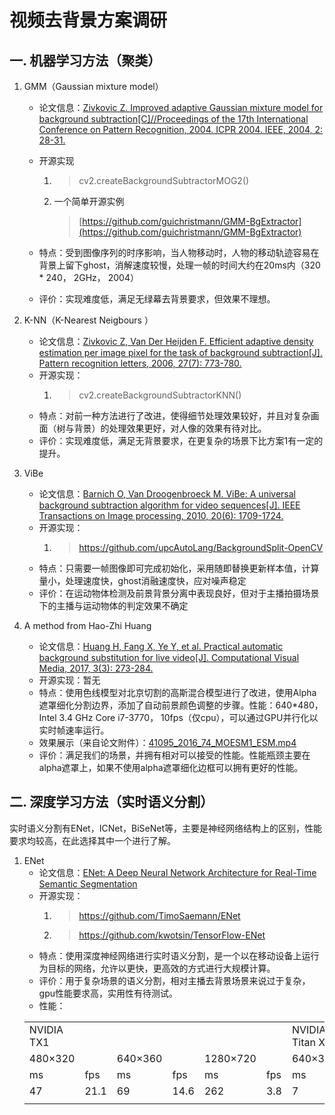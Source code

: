 # 视频去背景方案调研


## 一. 机器学习方法（聚类）
1.  GMM（Gaussian mixture model）
    - 论文信息：[Zivkovic Z. Improved adaptive Gaussian mixture model for background subtraction[C]//Proceedings of the 17th International Conference on Pattern Recognition, 2004. ICPR 2004. IEEE, 2004, 2: 28-31.](https://ieeexplore.ieee.org/abstract/document/1333992/)
    - 开源实现
        1. >cv2.createBackgroundSubtractorMOG2()
        2. 一个简单开源实例   
           >[https://github.com/guichristmann/GMM-BgExtractor](https://github.com/guichristmann/GMM-BgExtractor)

    - 特点：受到图像序列的时序影响，当人物移动时，人物的移动轨迹容易在背景上留下ghost，消解速度较慢，处理一帧的时间大约在20ms内（320 * 240， 2GHz， 2004）
    - 评价：实现难度低，满足无绿幕去背景要求，但效果不理想。

2.  K-NN（K-Nearest Neigbours ）
    - 论文信息：[Zivkovic Z, Van Der Heijden F. Efficient adaptive density estimation per image pixel for the task of background subtraction[J]. Pattern recognition letters, 2006, 27(7): 773-780.](https://www.sciencedirect.com/science/article/abs/pii/S0167865505003521)
    - 开源实现：  
        1. >cv2.createBackgroundSubtractorKNN()  
    - 特点：对前一种方法进行了改进，使得细节处理效果较好，并且对复杂画面（树与背景）的处理效果更好，对人像的效果有待对比。
    - 评价：实现难度低，满足无背景要求，在更复杂的场景下比方案1有一定的提升。
3.  ViBe
    - 论文信息：[Barnich O, Van Droogenbroeck M. ViBe: A universal background subtraction algorithm for video sequences[J]. IEEE Transactions on Image processing, 2010, 20(6): 1709-1724.](https://ieeexplore.ieee.org/abstract/document/5672785)
    - 开源实现：
        1. >https://github.com/upcAutoLang/BackgroundSplit-OpenCV
    - 特点：只需要一帧图像即可完成初始化，采用随即替换更新样本值，计算量小，处理速度快，ghost消融速度快，应对噪声稳定
    - 评价：在运动物体检测及前景背景分离中表现良好，但对于主播拍摄场景下的主播与运动物体的判定效果不确定
    
4.  A method from Hao-Zhi Huang
    - 论文信息：[Huang H, Fang X, Ye Y, et al. Practical automatic background substitution for live video[J]. Computational Visual Media, 2017, 3(3): 273-284.](https://link.springer.com/article/10.1007/s41095-016-0074-0)
    - 开源实现：暂无
    - 特点：使用色线模型对北京切割的高斯混合模型进行了改进，使用Alpha遮罩细化分割边界，添加了自动前景颜色调整的步骤。性能：640*480， Intel 3.4 GHz Core i7-3770， 10fps（仅cpu），可以通过GPU并行化以实时帧速率运行。
    - 效果展示（来自论文附件）：[41095_2016_74_MOESM1_ESM.mp4](https://static-content.springer.com/esm/art%3A10.1007%2Fs41095-016-0074-0/MediaObjects/41095_2016_74_MOESM1_ESM.mp4)
    - 评价：满足我们的场景，并拥有相对可以接受的性能。性能瓶颈主要在alpha遮罩上，如果不使用alpha遮罩细化边框可以拥有更好的性能。

## 二. 深度学习方法（实时语义分割）
实时语义分割有ENet，ICNet，BiSeNet等，主要是神经网络结构上的区别，性能要求均较高，在此选择其中一个进行了解。
1.  ENet
    - 论文信息：[ENet: A Deep Neural Network Architecture for
Real-Time Semantic Segmentation](https://arxiv.org/pdf/1606.02147.pdf)
    - 开源实现：
        1. >https://github.com/TimoSaemann/ENet  
        2. >https://github.com/kwotsin/TensorFlow-ENet
    - 特点：使用深度神经网络进行实时语义分割，是一个以在移动设备上运行为目标的网络，允许以更快，更高效的方式进行大规模计算。
    - 评价：用于复杂场景的语义分割，相对主播去背景场景来说过于复杂，gpu性能要求高，实用性有待测试。
    - 性能：
    <table>
    <tr>
        <td>NVIDIA TX1</td>
        <td></td>
        <td></td>
        <td></td>
        <td></td>
        <td></td>
        <td>NVIDIA Titan X</td>
        <td></td>
        <td></td>
        <td></td>
        <td></td>
        <td></td>
    </tr>
    <tr>
        <td>480×320</td>
        <td></td>
        <td> 640×360 </td>
        <td></td>
        <td> 1280×720</td>
        <td></td>
        <td> 640×360 </td>
        <td></td>
        <td> 1280×720</td>
        <td></td>
        <td>1920×1080</td>
        <td></td>
    </tr>
    <tr>
        <td>ms</td>
        <td>fps</td>
        <td>ms</td>
        <td>fps</td>
        <td>ms</td>
        <td>fps</td>
        <td>ms</td>
        <td>fps</td>
        <td>ms</td>
        <td>fps</td>
        <td>ms</td>
        <td>fps</td>
    </tr>
    <tr>
        <td>47</td>
        <td>21.1</td>
        <td>69</td>
        <td>14.6</td>
        <td>262</td>
        <td>3.8</td>
        <td>7</td>
        <td>135.4</td>
        <td>21</td>
        <td>46.8</td>
        <td>46</td>
        <td>21.6</td>
    </tr>
    <tr>
        <td></td>
    </tr>
    </table>
